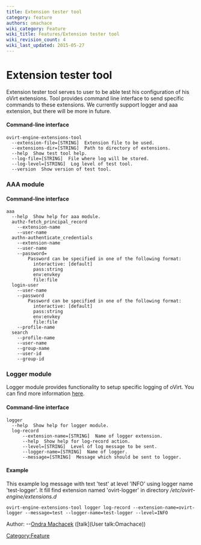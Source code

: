 ```yaml
---
title: Extension tester tool
category: feature
authors: omachace
wiki_category: Feature
wiki_title: Features/Extension tester tool
wiki_revision_count: 4
wiki_last_updated: 2015-05-27
---
```


# Extension tester tool

Extension tester tool serves to user to be able test his configuration of his oVirt extensions. Tool provides command line interface to send specific commands to these extensions. We currently support logger and aaa extension, but there will be more in future.

#### Command-line interface

    ovirt-engine-extensions-tool
      --extension-file=[STRING]  Extension file to be used.
      --extensions-dir=[STRING]  Path to directory of extensions.
      --help  Show test tool help.
      --log-file=[STRING]  File where log will be stored.
      --log-level=[STRING]  Log level of test tool.
      --version  Show version of test tool.

### AAA module

#### Command-line interface

    aaa
      --help  Show help for aaa module.
      authz-fetch_principal_record
        --extension-name
        --user-name
      authn-authenticate_credentials
        --extension-name
        --user-name
        --password=
            Password can be specified in one of the following format:
              interactive: [default]
              pass:string
              env:envkey
              file:file
      login-user
        --user-name
        --password
            Password can be specified in one of the following format:
              interactive: [default]
              pass:string
              env:envkey
              file:file
        --profile-name
      search
        --profile-name
        --user-name
        --group-name
        --user-id
        --group-id

### Logger module

Logger module provides functionality to setup specific logging of oVirt. You can find more information [here](https://gerrit.ovirt.org/gitweb?p=ovirt-engine-extension-logger-log4j).

#### Command-line interface

    logger 
      --help  Show help for logger module.
      log-record
          --extension-name=[STRING]  Name of logger extension.
          --help  Show help for log-record action.
          --level=[STRING]  Level of log message to be sent.
          --logger-name=[STRING]  Name of logger.
          --message=[STRING]  Message which should be sent to logger.

#### Example

This example log message with text 'test' at level 'INFO' using logger name 'test-logger'. It fill find extension named 'ovirt-logger' in directory <i>/etc/ovirt-engine/extensions.d</i>

    ovirt-engine-extensions-tool logger log-record --extension-name=ovirt-logger --message=test --logger-name=test-logger --level=INFO

Author: --[Ondra Machacek](User:Omachace) ([talk](User talk:Omachace))

<Category:Feature>
